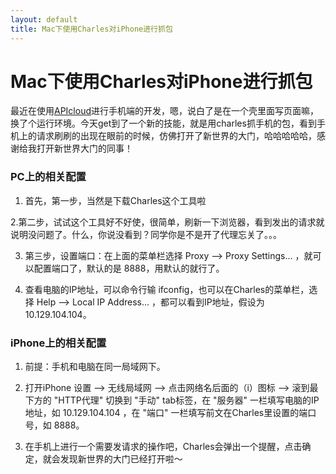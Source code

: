 ```yaml
---
layout: default
title: Mac下使用Charles对iPhone进行抓包
---
```



Mac下使用Charles对iPhone进行抓包
===================

最近在使用[APIcloud](http://www.apicloud.com/)进行手机端的开发，嗯，说白了是在一个壳里面写页面嘛，换了个运行环境。今天get到了一个新的技能，就是用charles抓手机的包，看到手机上的请求刷刷的出现在眼前的时候，仿佛打开了新世界的大门，哈哈哈哈哈，感谢给我打开新世界大门的同事！


### PC上的相关配置
1. 首先，第一步，当然是下载Charles这个工具啦


2.第二步，试试这个工具好不好使，很简单，刷新一下浏览器，看到发出的请求就说明没问题了。什么，你说没看到？同学你是不是开了代理忘关了。。。


3. 第三步，设置端口：在上面的菜单栏选择 Proxy --> Proxy Settings... ，就可以配置端口了，默认的是 8888，用默认的就行了。


4. 查看电脑的IP地址，可以命令行输 ifconfig，也可以在Charles的菜单栏，选择 Help --> Local IP Address... ，都可以看到IP地址，假设为 10.129.104.104。


### iPhone上的相关配置
1. 前提：手机和电脑在同一局域网下。


2. 打开iPhone 设置 --> 无线局域网 --> 点击网络名后面的（i）图标 --> 滚到最下方的 "HTTP代理" 切换到 "手动" tab标签，在 "服务器" 一栏填写电脑的IP地址，如 10.129.104.104 ，在 "端口" 一栏填写前文在Charles里设置的端口号，如 8888。


3. 在手机上进行一个需要发请求的操作吧，Charles会弹出一个提醒，点击确定，就会发现新世界的大门已经打开啦～